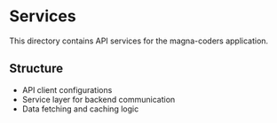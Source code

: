 # Services

This directory contains API services for the magna-coders application.

## Structure
- API client configurations
- Service layer for backend communication
- Data fetching and caching logic